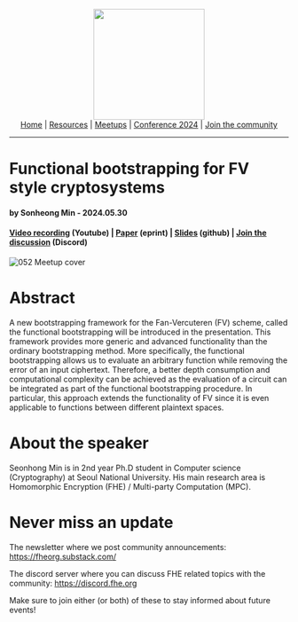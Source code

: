 <!-- Main header navigation -->
<p align="center">
  <img width="200" src="https://user-images.githubusercontent.com/5758427/180978488-db825482-5a58-4c7c-9589-c494a6f0be04.png"><br/>
  <a href="https://fhe-org.github.io">Home</a> | <a href="https://fhe-org.github.io/resources">Resources</a> | <a href="https://fhe-org.github.io/meetups/">Meetups</a> | <a href="https://fhe-org.github.io/conferences/conference-2024/">Conference 2024</a> | <a href="https://fhe-org.github.io/community">Join the community</a>
</p>
<hr/>
<!-- /Main header navigation -->


# Functional bootstrapping for FV style cryptosystems
#### by Sonheong Min - 2024.05.30
#### <a href="https://www.youtube.com/watch?v=ngOQGLvBsCw&list=PLnbmMskCVh1chnSM8Jjy6Nk3IH6fpn7MM&index=1">Video recording</a> (Youtube) | <a href="https://eprint.iacr.org/2024/181">Paper</a> (eprint) | <a href="https://github.com/FHE-org/fhe-org.github.io/files/15502016/Functional.Bootstrapping.pdf">Slides</a> (github) | <a href="https://discord.fhe.org">Join the discussion</a> (Discord)

![052 Meetup cover](https://github.com/FHE-org/fhe-org.github.io/assets/37557436/1d8a1cd5-1844-450e-b04f-b74564e368e0)


# Abstract

A new bootstrapping framework for the Fan-Vercuteren (FV) scheme, called the functional bootstrapping will be introduced in the presentation. This framework provides more generic and advanced functionality than the ordinary bootstrapping method. More specifically, the functional bootstrapping allows us to evaluate an arbitrary function while removing the error of an input ciphertext. Therefore, a better depth consumption and computational complexity can be achieved as the evaluation of a circuit can be integrated as part of the functional bootstrapping procedure. In particular, this approach extends the functionality of FV since it is even applicable to functions between different plaintext spaces.

# About the speaker

Seonhong Min is in 2nd year Ph.D student in Computer science (Cryptography) at Seoul National University. His main research area is Homomorphic Encryption (FHE) / Multi-party Computation (MPC).

# Never miss an update

The newsletter where we post community announcements: https://fheorg.substack.com/

The discord server where you can discuss FHE related topics with the community: https://discord.fhe.org

Make sure to join either (or both) of these to stay informed about future events!
